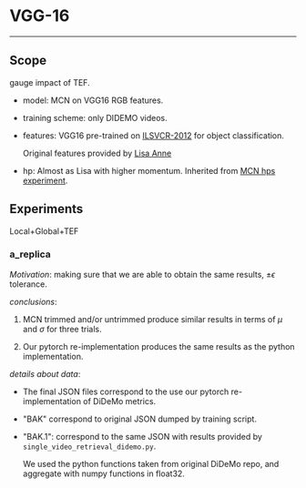 # VGG-16
___

## Scope

gauge impact of TEF.

- model: MCN on VGG16 RGB features.

- training scheme: only DIDEMO videos.

- features: VGG16 pre-trained on [ILSVCR-2012](http://www.image-net.org/challenges/LSVRC/2012/) for object classification.

  Original features provided by [Lisa Anne](https://github.com/LisaAnne/LocalizingMoments#pre-extracted-features)

- hp: Almost as Lisa with higher momentum. Inherited from [MCN hps experiment](#006.-MCN-pytorch).

## Experiments
 
Local+Global+TEF

### a_replica

_Motivation_: making sure that we are able to obtain the same results, $\pm \epsilon$ tolerance.

_conclusions_:

1. MCN trimmed and/or untrimmed produce similar results in terms of $\mu$ and $\sigma$ for three trials.

1. Our pytorch re-implementation produces the same results as the python implementation.

_details about data_:

- The final JSON files correspond to the use our pytorch re-implementation of DiDeMo metrics.

- "BAK" correspond to original JSON dumped by training script.

- "BAK.1": correspond to the same JSON with results provided by `single_video_retrieval_didemo.py`.

  We used the python functions taken from original DiDeMo repo, and aggregate with numpy functions in float32.
